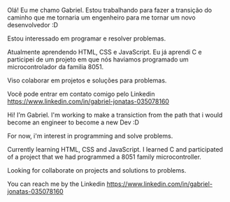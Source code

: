 Olá! Eu me chamo Gabriel. Estou trabalhando para fazer a transição do caminho que me tornaria um engenheiro para me tornar um novo desenvolvedor :D

Estou interessado em programar e resolver problemas.

Atualmente aprendendo HTML, CSS e JavaScript. Eu já aprendi C e participei de um projeto em que nós haviamos programado um microcontrolador da familia 8051.

Viso colaborar em projetos e soluções para problemas.

Você pode entrar em contato comigo pelo Linkedin https://www.linkedin.com/in/gabriel-jonatas-035078160

Hi! I’m Gabriel. I'm working to make a transiction from the path that i would become an engineer to become a new Dev :D

For now, i'm interest in programming and solve problems.

Currently learning HTML, CSS and JavaScript. I learned C and participated of a project that we had programmed a 8051 family microcontroller.

Looking for collaborate on projects and solutions to problems.

You can reach me by the Linkedin https://www.linkedin.com/in/gabriel-jonatas-035078160

<!---
GabrielJonatas/GabrielJonatas is a ✨ special ✨ repository because its `README.md` (this file) appears on your GitHub profile.
You can click the Preview link to take a look at your changes.
--->
